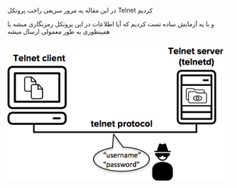 در این مقاله یه مرور سریعی راجب پروتکل Telnet کردیم 

و با یه آزمایش ساده تست کردیم که آیا اطلاعات در این پروتکل رمزنگاری میشه یا همینطوری به طور معمولی ارسال میشه


<img src="./sniffing-telnet_files/image001.png">